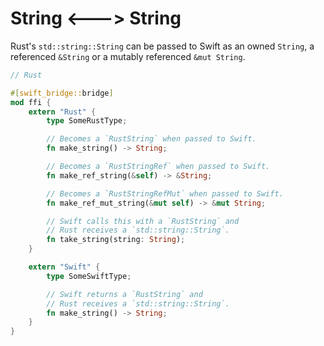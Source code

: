 # String <---> String

Rust's `std::string::String` can be passed to Swift as an owned `String`, a referenced `&String` or 
a mutably referenced `&mut String`.

```rust
// Rust

#[swift_bridge::bridge]
mod ffi {
	extern "Rust" {
	    type SomeRustType;

	    // Becomes a `RustString` when passed to Swift.
	    fn make_string() -> String;

	    // Becomes a `RustStringRef` when passed to Swift.
	    fn make_ref_string(&self) -> &String;

	    // Becomes a `RustStringRefMut` when passed to Swift.
	    fn make_ref_mut_string(&mut self) -> &mut String;

        // Swift calls this with a `RustString` and
        // Rust receives a `std::string::String`.
	    fn take_string(string: String);
	}

	extern "Swift" {
	    type SomeSwiftType;

        // Swift returns a `RustString` and
        // Rust receives a `std::string::String`.
	    fn make_string() -> String;
	}
}
```

